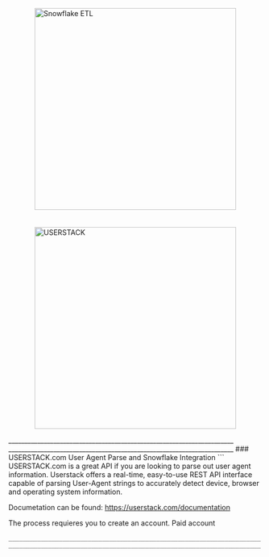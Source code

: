 <p class="aligncenter">
<img src="https://external-content.duckduckgo.com/iu/?u=https%3A%2F%2Fwww.netguru.com%2Fhs-fs%2Fhubfs%2FSnowflake%2520logo.jpg%3Fwidth%3D653%26name%3DSnowflake%2520logo.jpg&f=1&nofb=1" alt="Snowflake ETL" title="Snowflake ETL" width="400" style="display: block; margin: 0 auto">
<br>
<br>
<img src="https://designshack.net/wp-content/uploads/userstack-368x246.png" alt="USERSTACK" title="USERSTACK image" width="400" style="display: block; margin: 0 auto">
</p>
______________________________________________________________________
______________________________________________________________________
### USERSTACK.com User Agent Parse and Snowflake Integration
```
USERSTACK.com is a great API if you are looking to parse out user agent
information. Userstack offers a real-time, easy-to-use REST API interface 
capable of parsing User-Agent strings to accurately detect device, browser 
and operating system information.

Documetation can be found: https://userstack.com/documentation

The process requieres you to create an account. Paid account 

```
______________________________________________________________________
______________________________________________________________________